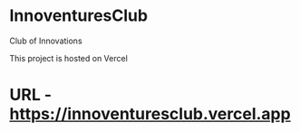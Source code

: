 # InnoventuresClub
 Club of Innovations

This project is hosted on Vercel
   # URL - https://innoventuresclub.vercel.app

   
